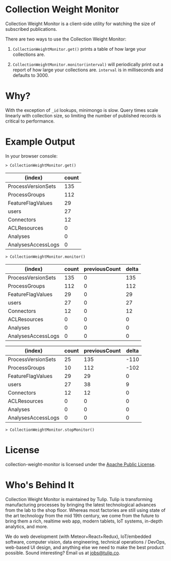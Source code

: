Collection Weight Monitor
====================

Collection Weight Monitor is a client-side utility for watching the size of subscribed publications.

There are two ways to use the Collection Weight Monitor:

1) `CollectionWeightMonitor.get()` prints a table of how large your collections are.

2) `CollectionWeightMonitor.monitor(interval)` will periodically print out a report of how large
your collections are. `interval` is in milliseconds and defaults to 3000.


Why?
====================

With the exception of `_id` lookups, minimongo is slow. Query times scale linearly with collection
size, so limiting the number of published records is critical to performance.

Example Output
====================

In your browser console:

`> CollectionWeightMonitor.get()`

| (index) | count |
| --- | --- |
| ProcessVersionSets | 135 |
| ProcessGroups | 112 |
| FeatureFlagValues | 29 |
| users | 27 |
| Connectors | 12 |
| ACLResources | 0 |
| Analyses | 0 |
| AnalysesAccessLogs | 0 |



`> CollectionWeightMonitor.monitor()`

| (index) | count | previousCount | delta |
| --- | --- | --- | --- |
| ProcessVersionSets | 135 | 0 | 135 |
| ProcessGroups | 112 | 0 | 112 |
| FeatureFlagValues | 29 | 0 | 29 |
| users | 27 | 0 | 27 |
| Connectors | 12 | 0 | 12 |
| ACLResources | 0 | 0 | 0 |
| Analyses | 0 | 0 | 0 |
| AnalysesAccessLogs | 0 | 0 | 0 |


| (index) | count | previousCount | delta |
| --- | --- | --- | --- |
| ProcessVersionSets | 25 | 135 | -110 |
| ProcessGroups | 10 | 112 | -102 |
| FeatureFlagValues | 29 | 29 | 0 |
| users | 27 | 38 | 9 |
| Connectors | 12 | 12 | 0 |
| ACLResources | 0 | 0 | 0 |
| Analyses | 0 | 0 | 0 |
| AnalysesAccessLogs | 0 | 0 | 0 |

`> CollectionWeightMonitor.stopMonitor()`

License
====================

collection-weight-monitor is licensed under the [Apache Public License](LICENSE).


Who's Behind It
====================

Collection Weight Monitor is maintained by Tulip. Tulip is transforming manufacturing processes by bringing the latest technological advances from the lab to the shop floor. Whereas most factories are still using state of the art technology from the mid 19th century, we come from the future to bring them a rich, realtime web app, modern tablets, IoT systems, in-depth analytics, and more.

We do web development (with Meteor+React+Redux), IoT/embedded software, computer vision, data engineering, technical operations / DevOps, web-based UI design, and anything else we need to make the best product possible. Sound interesting? Email us at jobs@tulip.co.
